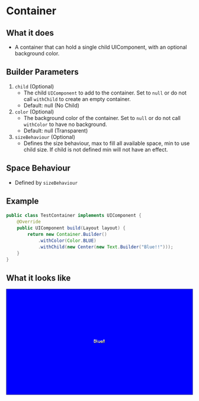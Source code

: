 # Container

## What it does
- A container that can hold a single child UIComponent, with an optional background color.

## Builder Parameters
1. `child` (Optional)
    - The child `UIComponent` to add to the container. Set to `null` or do not call `withChild` to create an empty container.
    - Default: null (No Child)
2. `color` (Optional)
    - The background color of the container. Set to `null` or do not call `withColor` to have no background.
    - Default: null (Transparent)
3. `sizeBehaviour` (Optional)
    - Defines the size behaviour, max to fill all available space, min to use child size. If child is not defined min will not have an effect.

## Space Behaviour
- Defined by `sizeBehaviour`

## Example
```java
public class TestContainer implements UIComponent {
    @Override
    public UIComponent build(Layout layout) {
        return new Container.Builder()
            .withColor(Color.BLUE)
            .withChild(new Center(new Text.Builder("Blue!!")));
    }
}
```

## What it looks like
![An image of container in effect](./img/container.png)
